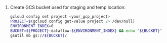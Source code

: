 1. Create GCS bucket used for staging and temp location:

    ```bash
    gcloud config set project <your_gcp_project>
    PROJECT=$(gcloud config get-value project 2> /dev/null)
    ENVIRONMENT_INDEX=0
    BUCKET=${PROJECT}-dataflow-${ENVIRONMENT_INDEX} && echo "${BUCKET}"
    gsutil mb gs://${BUCKET}/
    ```
